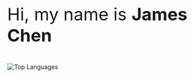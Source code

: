 <p style="font-size: 2.5rem;">
  Hi, my name is <b>James Chen</b>
</p>

![Top Languages](https://github-readme-stats.vercel.app/api/top-langs/?username=TypingHare&layout=compact&theme=radical)

